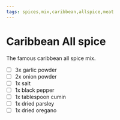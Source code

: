```yaml
---
tags: spices,mix,caribbean,allspice,meat
---
```


# Caribbean All spice

The famous caribbean all spice mix. 

- [ ] 3x garlic powder
- [ ] 2x onion powder
- [ ] 1x salt
- [ ] 1x black pepper
- [ ] 1x tablespoon cumin
- [ ] 1x dried parsley
- [ ] 1x dried oregano
